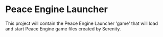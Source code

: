 # Peace Engine Launcher

This project will contain the Peace Engine Launcher 'game' that will
load and start Peace Engine game files created by Serenity.
